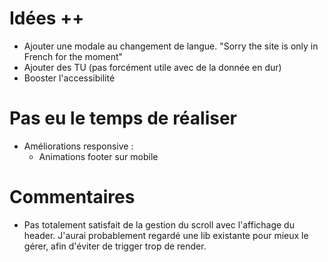 # Idées ++

- Ajouter une modale au changement de langue. "Sorry the site is only in French for the moment"
- Ajouter des TU (pas forcément utile avec de la donnée en dur)
- Booster l'accessibilité

# Pas eu le temps de réaliser

- Améliorations responsive :
  - Animations footer sur mobile

# Commentaires

- Pas totalement satisfait de la gestion du scroll avec l'affichage du header. J'aurai probablement regardé une lib existante pour mieux le gérer, afin d'éviter de trigger trop de render.

